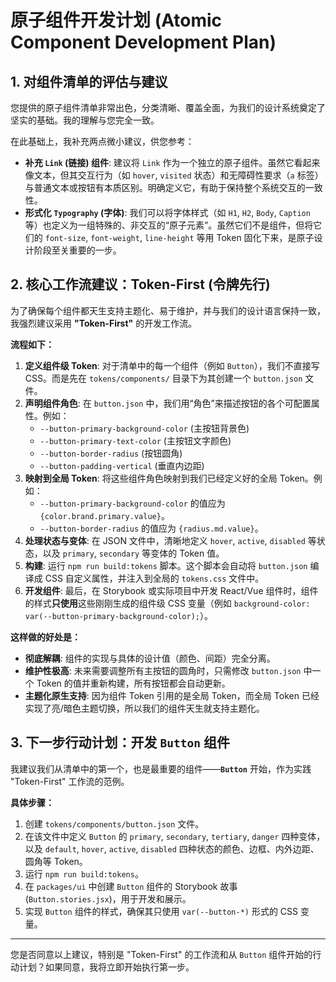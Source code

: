 # 原子组件开发计划 (Atomic Component Development Plan)

## 1. 对组件清单的评估与建议

您提供的原子组件清单非常出色，分类清晰、覆盖全面，为我们的设计系统奠定了坚实的基础。我的理解与您完全一致。

在此基础上，我补充两点微小建议，供您参考：

*   **补充 `Link` (链接) 组件**: 建议将 `Link` 作为一个独立的原子组件。虽然它看起来像文本，但其交互行为（如 `hover`, `visited` 状态）和无障碍性要求（`a` 标签）与普通文本或按钮有本质区别。明确定义它，有助于保持整个系统交互的一致性。
*   **形式化 `Typography` (字体)**: 我们可以将字体样式（如 `H1`, `H2`, `Body`, `Caption` 等）也定义为一组特殊的、非交互的“原子元素”。虽然它们不是组件，但将它们的 `font-size`, `font-weight`, `line-height` 等用 Token 固化下来，是原子设计阶段至关重要的一步。

## 2. 核心工作流建议：Token-First (令牌先行)

为了确保每个组件都天生支持主题化、易于维护，并与我们的设计语言保持一致，我强烈建议采用 **"Token-First"** 的开发工作流。

**流程如下：**

1.  **定义组件级 Token**: 对于清单中的每一个组件（例如 `Button`），我们不直接写 CSS。而是先在 `tokens/components/` 目录下为其创建一个 `button.json` 文件。
2.  **声明组件角色**: 在 `button.json` 中，我们用“角色”来描述按钮的各个可配置属性。例如：
    *   `--button-primary-background-color` (主按钮背景色)
    *   `--button-primary-text-color` (主按钮文字颜色)
    *   `--button-border-radius` (按钮圆角)
    *   `--button-padding-vertical` (垂直内边距)
3.  **映射到全局 Token**: 将这些组件角色映射到我们已经定义好的全局 Token。例如：
    *   `--button-primary-background-color` 的值应为 `{color.brand.primary.value}`。
    *   `--button-border-radius` 的值应为 `{radius.md.value}`。
4.  **处理状态与变体**: 在 JSON 文件中，清晰地定义 `hover`, `active`, `disabled` 等状态，以及 `primary`, `secondary` 等变体的 Token 值。
5.  **构建**: 运行 `npm run build:tokens` 脚本。这个脚本会自动将 `button.json` 编译成 CSS 自定义属性，并注入到全局的 `tokens.css` 文件中。
6.  **开发组件**: 最后，在 Storybook 或实际项目中开发 React/Vue 组件时，组件的样式**只使用**这些刚刚生成的组件级 CSS 变量（例如 `background-color: var(--button-primary-background-color);`）。

**这样做的好处是：**
*   **彻底解耦**: 组件的实现与具体的设计值（颜色、间距）完全分离。
*   **维护性极高**: 未来需要调整所有主按钮的圆角时，只需修改 `button.json` 中一个 Token 的值并重新构建，所有按钮都会自动更新。
*   **主题化原生支持**: 因为组件 Token 引用的是全局 Token，而全局 Token 已经实现了亮/暗色主题切换，所以我们的组件天生就支持主题化。

## 3. 下一步行动计划：开发 `Button` 组件

我建议我们从清单中的第一个，也是最重要的组件——**`Button`** 开始，作为实践 "Token-First" 工作流的范例。

**具体步骤：**
1.  创建 `tokens/components/button.json` 文件。
2.  在该文件中定义 `Button` 的 `primary`, `secondary`, `tertiary`, `danger` 四种变体，以及 `default`, `hover`, `active`, `disabled` 四种状态的颜色、边框、内外边距、圆角等 Token。
3.  运行 `npm run build:tokens`。
4.  在 `packages/ui` 中创建 `Button` 组件的 Storybook 故事 (`Button.stories.jsx`)，用于开发和展示。
5.  实现 `Button` 组件的样式，确保其只使用 `var(--button-*)` 形式的 CSS 变量。

---

您是否同意以上建议，特别是 "Token-First" 的工作流和从 `Button` 组件开始的行动计划？如果同意，我将立即开始执行第一步。
